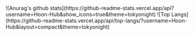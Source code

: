 <div align="center"></div>
![Anurag's github stats](https://github-readme-stats.vercel.app/api?username=Hoon-Hub&show_icons=true&theme=tokyonight)
![Top Langs](https://github-readme-stats.vercel.app/api/top-langs/?username=Hoon-Hub&layout=compact&theme=tokyonight)


